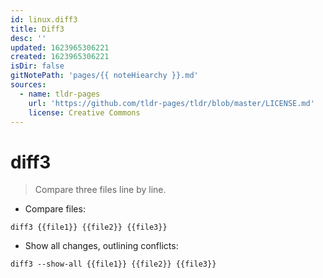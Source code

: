 ```yaml
---
id: linux.diff3
title: Diff3
desc: ''
updated: 1623965306221
created: 1623965306221
isDir: false
gitNotePath: 'pages/{{ noteHiearchy }}.md'
sources:
  - name: tldr-pages
    url: 'https://github.com/tldr-pages/tldr/blob/master/LICENSE.md'
    license: Creative Commons
---
```

# diff3

> Compare three files line by line.

- Compare files:

`diff3 {{file1}} {{file2}} {{file3}}`

- Show all changes, outlining conflicts:

`diff3 --show-all {{file1}} {{file2}} {{file3}}`

